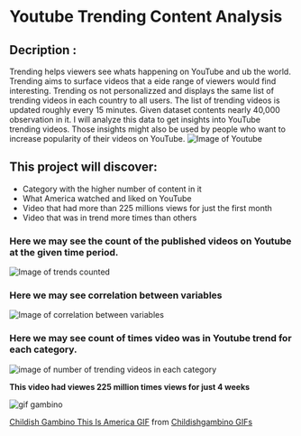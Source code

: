 # Youtube Trending Content Analysis
## Decription :
Trending helps viewers see whats happening on YouTube and ub the world. Trending aims to surface videos that a eide range of viewers would find interesting. Trending os not personalizzed and displays the same list of trending videos in each country to all users. The list of trending videos is updated roughly every 15 minutes. Given dataset contents nearly 40,000 observation in it. I will analyze this data to get insights into YouTube trending videos. Those insights might also be used by people who want to increase popularity of their videos on YouTube.
![Image of Youtube](https://github.com/evgenygrobov/EDA-case-study/blob/main/images/trend_youtube.jpg)

## This project will discover:
- Category with the higher number of content in it 
- What America  watched and liked on YouTube
- Video that had more than 225 millions views for just the first month
- Video that was in trend more times than others 

### Here we may see the count of the published videos on Youtube at the  given time period. 
![Image of trends counted](https://github.com/evgenygrobov/EDA-case-study/blob/main/images/count_trend.png)


### Here we may see correlation between variables
![Image of correlation between variables](https://github.com/evgenygrobov/EDA-case-study/blob/main/images/corr_heatmap.png)


### Here we may see count of times video was in Youtube trend for each category.
![image of number of trending videos in each category](https://github.com/evgenygrobov/EDA-case-study/blob/main/images/num_trends_by_category.png)





**This video had viewes 225 million times  views for just 4 weeks**

![gif gambino](https://github.com/evgenygrobov/EDA-case-study/blob/main/images/gambino.gif)

<div class="tenor-gif-embed" data-postid="11785725" data-share-method="host" data-width="100%" data-aspect-ratio="1.7777777777777777"><a href="https://tenor.com/view/childish-gambino-this-is-america-donald-glover-gif-11785725">Childish Gambino This Is America GIF</a> from <a href="https://tenor.com/search/childishgambino-gifs">Childishgambino GIFs</a></div><script type="text/javascript" async src="https://tenor.com/embed.js"></script>
